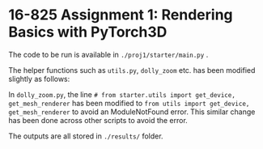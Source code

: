 # 16-825 Assignment 1: Rendering Basics with PyTorch3D 

The code to be run is available in  `./proj1/starter/main.py` . 

The helper functions such as `utils.py`, `dolly_zoom` etc. has been modified slightly as follows:

In `dolly_zoom.py`, the line `# from starter.utils import get_device, get_mesh_renderer` has been modified to `from utils import get_device, get_mesh_renderer` to avoid an ModuleNotFound error. This similar change has been done across other scripts to avoid the error. 


The outputs are all stored in `./results/` folder. 

